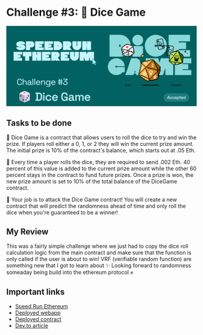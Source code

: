 # Challenge #3: 🎲 Dice Game

![Speed Run Ethereum Challenge #3 thumbnail](./sre_c3.png)

## Tasks to be done

💬 Dice Game is a contract that allows users to roll the dice to try and win the prize.  If players roll either a 0, 1, or 2 they will win the current prize amount.  The initial prize is 10% of the contract's balance, which starts out at .05 Eth.  

🧤 Every time a player rolls the dice, they are required to send .002 Eth.  40 percent of this value is added to the current prize amount while the other 60 percent stays in the contract to fund future prizes.  Once a prize is won, the new prize amount is set to 10% of the total balance of the DiceGame contract.  

🧨 Your job is to attack the Dice Game contract!  You will create a new contract that will predict the randomness ahead of time and only roll the dice when you're guaranteed to be a winner!

## My Review

This was a fairly simple challenge where we just had to copy the dice roll calculation logic from the main contract and make sure that the function is only called if the user is about to win! VRF (verifiable random function) are something new that I got to learn about ✨ Looking forward to randomness someaday being build into the ethereum protocol ✊

## Important links

- [Speed Run Ethereum](https://speedrunethereum.com/challenge/dice-game)
- [Deployed webapp](https://kevinj-sre-c3.surge.sh/)
- [Deployed contract](https://goerli.etherscan.io/address/0x8b14c651DA326b42cFaCcA96b48507109E57173A)
- [Dev.to article](https://dev.to/kevinjoshi46b/challenge-3-dice-game-16lb)
